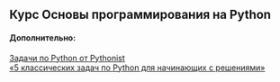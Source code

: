 ## Курс Основы программирования на Python

#### Дополнительно:
[Задачи по Python от Pythonist](https://pythonist.ru/category/tasks/)  
[«5 классических задач по Python для начинающих с решениями»](https://proglib.io/p/5-klassicheskih-zadach-po-python-dlya-nachinayushchih-s-resheniyami-2022-03-04)
